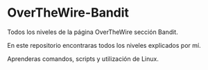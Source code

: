 # OverTheWire-Bandit
Todos los niveles de la página OverTheWire sección Bandit.

En este repositorio encontraras todos los niveles explicados por mí.

Aprenderas comandos, scripts y utilización de Linux.
